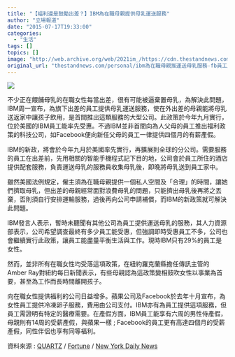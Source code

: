```yaml
---
title: "【福利還是鼓勵出差？】IBM為在職母親提供母乳運送服務"
author: "立場報道"
date: "2015-07-17T19:33:00"
categories:
  - "生活"
tags: []
topics: []
image: "http://web.archive.org/web/2021im_/https://cdn.thestandnews.com/media/photos/cache/ibm-25_M50GF_1200x0.png"
original_url: "thestandnews.com/personal/ibm為在職母親推運送母乳服務-fb員工產假高達四個月"
---
```

![](http://web.archive.org/web/2021im_/https://cdn.thestandnews.com/media/photos/cache/ibm-25_M50GF_1200x0.png)

不少正在餵餔母乳的在職女性每當出差，很有可能被逼棄置母乳，為解決此問題，IBM周一宣布，為旗下出差的員工提供母乳運送服務，使在外出差的母親能將母乳送返家中讓孩子飲用，是首間推出這類服務的大型公司。此政策於今年九月實行，位於美國的IBM員工能率先受惠。不過IBM並非首間向為人父母的員工推出福利政策的科技公司，如Facebook便向新任父母的員工一律提供四個月的有薪產假。

IBM的新政，將會於今年九月於美國率先實行，再擴展到全球的分公司。需要服務的員工在出差前，先用相關的智能手機程式記下目的地，公司會於員工所住的酒店提供配套服務，負責運送母乳的服務員收集母乳後，即晚將母乳送到員工家中。

雖然美國法例規定，僱主須為在職母親提供一個私人空間及「合理」的時間，讓她們擠取母乳，但出差的母親經常面對浪費母乳的問題，只能擠出母乳後再將之丟棄，否則須自行安排運輸服務，過後再向公司申請補償，而IBM的新政策就可解決此問題。

IBM發言人表示，暫時未聽聞有其他公司為員工提供運送母乳的服務，其人力資源部表示，公司希望調查最終有多少員工能受惠，但強調即時受惠員工不多，公司也會繼續實行此政策，讓員工能盡量平衡生活與工作。現時IBM只有29%的員工是女性。

然而，並非所有在職女性均受落這項政策，在紐約羅克蘭縣擔任傳訊主管的Amber Ray對紐約每日新聞表示，有些母親認為這政策變相鼓吹女性以事業為首要，甚至為工作而長時間離開孩子。

向在職女性提供福利的公司日益增多。蘋果公司及Facebook於去年十月宣布，為女性員工提供冷凍卵子服務，費用由公司支付。IBM亦有為員工提供這項服務，但員工需證明有特定的醫療需要。在產假方面，IBM員工能享有六周的男性侍產假，母親則有14周的受薪產假，與蘋果一樣 ; Facebook的員工更有高達四個月的受薪產假，同性伴侶也享有同等福利。

資料來源 : [QUARTZ](http://web.archive.org/web/20210629023044/http://qz.com/455863/maternity-leave-isnt-enough-now-ibm-will-ship-breast-milk-for-free/) / [Fortune](http://web.archive.org/web/20210629023044/http://fortune.com/2015/07/13/ibm-ship-employee-breast-milk/?xid=soc_socialflow_twitter_FORTUNE) / [New York Daily News](http://web.archive.org/web/20210629023044/http://www.nydailynews.com/life-style/ibm-offers-free-breast-milk-delivery-working-moms-article-1.2294353)